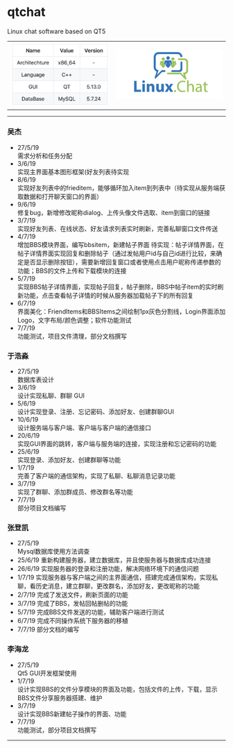 # qtchat
Linux chat software based on QT5 

<html>
    <table style="margin-left: auto; margin-right: auto;">
        <tr>
            <td>
                <img src=https://github.com/bitlinux/qtchat/blob/master/resources/list.png  alt="list" />
            </td>
            <td>
                <img src=https://github.com/bitlinux/qtchat/blob/master/resources/logo2.png  alt="logo" />
            </td>
        </tr>
    </table>
</html>




***

### 吴杰
* 27/5/19  
需求分析和任务分配
* 3/6/19  
实现主界面基本图形框架(好友列表待实现
* 8/6/19  
实现好友列表中的frieditem，能够循环加入item到列表中（待实现从服务端获取数据和打开聊天窗口的界面）
* 9/6/19  
修复bug，新增修改昵称dialog、上传头像文件选取、item到窗口的链接
* 3/7/19  
实现好友列表、在线状态、好友请求列表实时刷新，完善私聊窗口文件传送
* 4/7/19  
增加BBS模块界面，编写bbsitem，新建帖子界面
待实现：帖子详情界面，在帖子详情界面实现回复和删除帖子（通过发帖用户id与自己id进行比较，来确定是否显示删除按钮），需要新增回复窗口或者使用点击用户昵称传递参数的功能；BBS的文件上传和下载模块的连接
* 5/7/19  
实现BBS帖子详情界面，实现帖子回复，帖子删除，BBS中帖子item的实时刷新功能，点击查看帖子详情的时候从服务器加载帖子下的所有回复
* 6/7/19  
界面美化：FriendItems和BBSItems之间绘制1px灰色分割线，Login界面添加Logo，文字布局/颜色调整；软件功能测试
* 7/7/19  
功能测试，项目文件清理，部分文档撰写

### 于浩淼
* 27/5/19  
数据库表设计
* 3/6/19  
设计实现私聊、群聊 GUI
* 5/6/19  
设计实现登录、注册、忘记密码、添加好友、创建群聊GUI
* 10/6/19  
设计服务端与客户端、客户端与客户端的通信接口
* 20/6/19  
实现GUI界面的跳转，客户端与服务端的连接，实现注册和忘记密码的功能
* 25/6/19  
实现登录、添加好友、创建群聊等功能
* 1/7/19  
完善了客户端的通信架构，实现了私聊、私聊消息记录功能
* 3/7/19  
实现了群聊、添加群成员、修改群名等功能
* 7/7/19  
部分项目文档编写

### 张登凯
* 27/5/19  
Mysql数据库使用方法调查
* 25/6/19
重新构建服务器，建立数据库，并且使服务器与数据库成功连接
* 26/6/19
实现服务器的登录和注册功能，解决网络环境下的通信问题
* 1/7/19
实现服务器与客户端之间的主界面通信，搭建完成通信架构，实现私聊，看历史消息，建立群聊，更改群名，添加好友，更改昵称的功能
* 2/7/19
完成了发送文件，刷新页面的功能
* 3/7/19
完成了BBS，发帖回帖删帖的功能
* 5/7/19
完成BBS文件发送的功能，辅助客户端进行测试
* 6/7/19
完成不同操作系统下服务器的移植
* 7/7/19 
部分文档的编写

### 李海龙
* 27/5/19  
Qt5 GUI开发框架使用
* 1/7/19  
设计实现BBS的文件分享模块的界面及功能，包括文件的上传，下载，显示
BBS文件分享服务器搭建、维护
* 3/7/19  
设计实现BBS新建帖子操作的界面、功能
* 7/7/19  
功能测试，部分项目文档撰写

---

